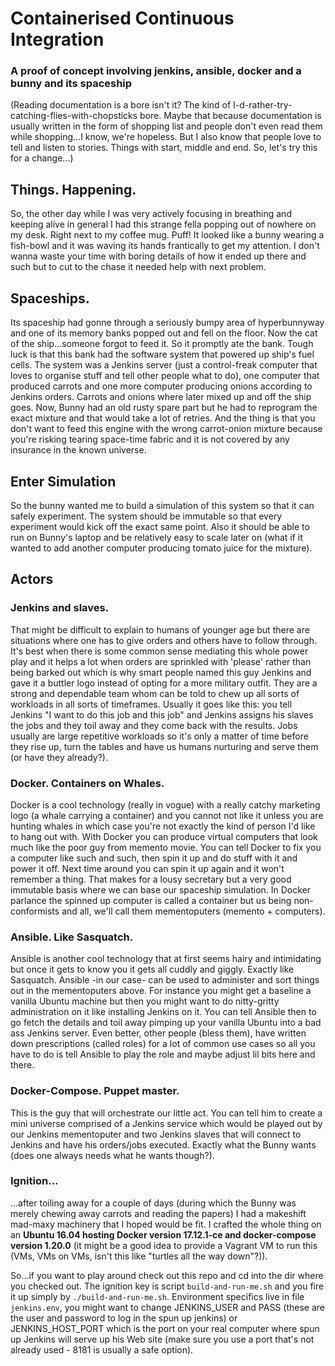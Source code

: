 # Containerised Continuous Integration
### A proof of concept involving jenkins, ansible, docker and a bunny and its spaceship

(Reading documentation is a bore isn't it? The kind of I-d-rather-try-catching-flies-with-chopsticks bore. Maybe that because documentation is usually written in the form of shopping list and people don't even read them while shopping...I know, we're hopeless. But I also know that people love to tell and listen to stories. Things with start, middle and end. So, let's try this for a change...)

## Things. Happening.
So, the other day while I was very actively focusing in breathing and keeping alive in general I had this strange fella popping out of nowhere on my desk. Right next to my coffee mug. Puff! It looked like a bunny wearing a fish-bowl and it was waving its hands frantically to get my attention. I don't wanna waste your time with boring details of how it ended up there and such but to cut to the chase it needed help with next problem.

## Spaceships.
Its spaceship had gonne through a seriously bumpy area of hyperbunnyway and one of its memory banks popped out and fell on the floor. Now the cat of the ship...someone forgot to feed it. So it promptly ate the bank. Tough luck is that this bank had the software system that powered up ship's fuel cells. The system was a Jenkins server (just a control-freak computer that loves to organise stuff and tell other people what to do), one computer that produced carrots and one more computer producing onions according to Jenkins orders. Carrots and onions where later mixed up and off the ship goes. Now, Bunny had an old rusty spare part but he had to reprogram the exact mixture and that would take a lot of retries. And the thing is that you don't want to feed this engine with the wrong carrot-onion mixture because you're risking tearing space-time fabric and it is not covered by any insurance in the known universe.

## Enter Simulation
So the bunny wanted me to build a simulation of this system so that it can safely experiment. The system should be immutable so that every experiment would kick off the exact same point. Also it should be able to run on Bunny's laptop and be relatively easy to scale later on (what if it wanted to add another computer producing tomato juice for the mixture). 

## Actors
### Jenkins and slaves.
That might be difficult to explain to humans of younger age but there are situations where one has to give orders and others have to follow through. It's best when there is some common sense mediating this whole power play and it helps a lot when orders are sprinkled with 'please' rather than being barked out which is why smart people named this guy Jenkins and gave it a buttler logo instead of opting for a more military outfit. They are a strong and dependable team whom can be told to chew up all sorts of workloads in all sorts of timeframes. Usually it goes like this: you tell Jenkins "I want to do this job and this job" and Jenkins assigns his slaves the jobs and they toil away and they come back with the results. Jobs usually are large repetitive workloads so it's only a matter of time before they rise up, turn the tables and have us humans nurturing and serve them (or have they already?).  

### Docker. Containers on Whales. 
Docker is a cool technology (really in vogue) with a really catchy marketing logo (a whale carrying a container) and you cannot not like it unless you are hunting whales in which case you're not exactly the kind of person I'd like to hang out with. With Docker you can produce virtual computers that look much like the poor guy from memento movie. You can tell Docker to fix you a computer like such and such, then spin it up and do stuff with it and power it off. Next time around you can spin it up again and it won't remember a thing. That makes for a lousy secretary but a very good immutable basis where we can base our spaceship simulation. In Docker parlance the spinned up computer is called a container but us being non-conformists and all, we'll call them mementoputers (memento + computers). 

### Ansible. Like Sasquatch.
Ansible is another cool technology that at first seems hairy and intimidating but once it gets to know you it gets all cuddly and giggly. Exactly like Sasquatch. Ansible -in our case- can be used to administer and sort things out in the mementoputers above. For instance you might get a baseline a vanilla Ubuntu machine but then you might want to do nitty-gritty administration on it like installing Jenkins on it. You can tell Ansible then to go fetch the details and toil away pimping up your vanilla Ubuntu into a bad ass Jenkins server. Even better, other people (bless them), have written down prescriptions (called roles) for a lot of common use cases so all you have to do is tell Ansible to play the role and maybe adjust lil bits here and there.

### Docker-Compose. Puppet master.      
This is the guy that will orchestrate our little act. You can tell him to create a mini universe comprised of a Jenkins service which would be played out by our Jenkins mementoputer and two Jenkins slaves that will connect to Jenkins and have his orders/jobs executed. Exactly what the Bunny wants (does one always needs what he wants though?).

### Ignition...
...after toiling away for a couple of days (during which the Bunny was merely chewing away carrots and reading the papers) I had a makeshift mad-maxy machinery that I hoped would be fit. I crafted the whole thing on an **Ubuntu 16.04 hosting Docker version 17.12.1-ce and docker-compose version 1.20.0**  (it might be a good idea to provide a Vagrant VM to run this (VMs, VMs on VMs, isn't this like "turtles all the way down"?)). 

So...if you want to play around check out this repo and cd into the dir where you checked out. The ignition key is script `build-and-run-me.sh` and you fire it up simply by `./build-and-run-me.sh`. Environment specifics live in file `jenkins.env`, you might want to change JENKINS_USER and PASS (these are the user and password to log in the spun up jenkins) or JENKINS_HOST_PORT which is the port on your real computer where spun up Jenkins will serve up his Web site (make sure you use a port that's not already used - 8181 is usually a safe option). 

 